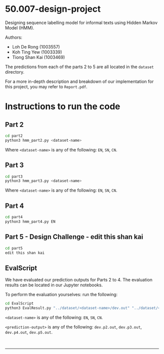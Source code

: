 # 50.007-design-project

Designing sequence labelling model for informal texts using Hidden Markov Model (HMM).

Authors:

- Loh De Rong (1003557)
- Koh Ting Yew (1003339)
- Tiong Shan Kai (1003469)



The predictions from each of the parts 2 to 5 are all located in the `dataset` directory. 

For a more in-depth description and breakdown of our implementation for this project, you may refer to `Report.pdf`.

# Instructions to run the code



## Part 2

```bash
cd part2
python3 hmm_part2.py <dataset-name>
```

Where `<dataset-name>` is any of the following: `EN`, `SN`, `CN`. 

## Part 3

```bash
cd part3
python3 hmm_part3.py <dataset-name>
```

Where `<dataset-name>` is any of the following: `EN`, `SN`, `CN`. 

## Part 4

```bash
cd part4
python3 hmm_part4.py EN
```

## Part 5 - Design Challenge - edit this shan kai

```bash
cd part5
edit this shan kai
```

## EvalScript

We have evaluated our prediction outputs for Parts 2 to 4. The evaluation results can be located in our Jupyter notebooks. 

To perform the evaluation yourselves: run the following:

```bash
cd EvalScript
python3 EvalResult.py "../dataset/<dataset-name>/dev.out" "../dataset/<dataset-name>/<prediction-output>"
```

`<dataset-name>` is any of the following: `EN`, `SN`, `CN`. 

`<prediction-output>` is any of the following: `dev.p2.out`, `dev.p3.out`, `dev.p4.out`, `dev.p5.out`.

<br>

<hr>





